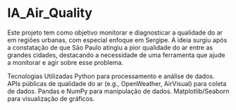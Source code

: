 # IA_Air_Quality

Este projeto tem como objetivo monitorar e diagnosticar a qualidade do ar em regiões urbanas, com especial enfoque em Sergipe. A ideia surgiu após a constatação de que São Paulo atingiu a pior qualidade do ar entre as grandes cidades, destacando a necessidade de uma ferramenta que ajude a monitorar e agir sobre esse problema.

Tecnologias Utilizadas
Python para processamento e análise de dados.
APIs públicas de qualidade do ar (e.g., OpenWeather, AirVisual) para coleta de dados.
Pandas e NumPy para manipulação de dados.
Matplotlib/Seaborn para visualização de gráficos.
